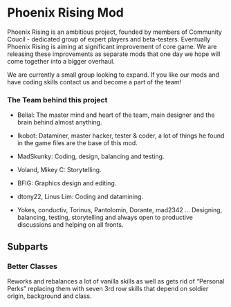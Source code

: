 # Phoenix Rising Mod 

Phoenix Rising is an ambitious project, founded by members of Community Coucil - dedicated group of expert players and beta-testers. Eventually Phoenix Rising is aiming at significant improvement of core game. We are releasing these improvements as separate mods that one day we hope will come together into a bigger overhaul.

We are currently a small group looking to expand. If you like our mods and have coding skills contact us and become a part of the team!

### The Team behind this project

- Belial: The master mind and heart of the team, main designer and the brain behind almost anything.
- Ikobot: Dataminer, master hacker, tester & coder, a lot of things he found in the game files are the base of this mod.
- MadSkunky: Coding, design, balancing and testing.
- Voland, Mikey C: Storytelling.
- BFIG: Graphics design and editing.
- dtony22, Linus Lim: Coding and datamining.

- Yokes, conductiv, Torinus, Pantolomin, Dorante, mad2342 ...
Designing, balancing, testing, storytelling and always open to productive discussions and helping on all fronts.

## Subparts

### Better Classes

Reworks and rebalances a lot of vanilla skills as well as gets rid of “Personal Perks” replacing them with seven 3rd row skills that depend on soldier origin, background and class.
